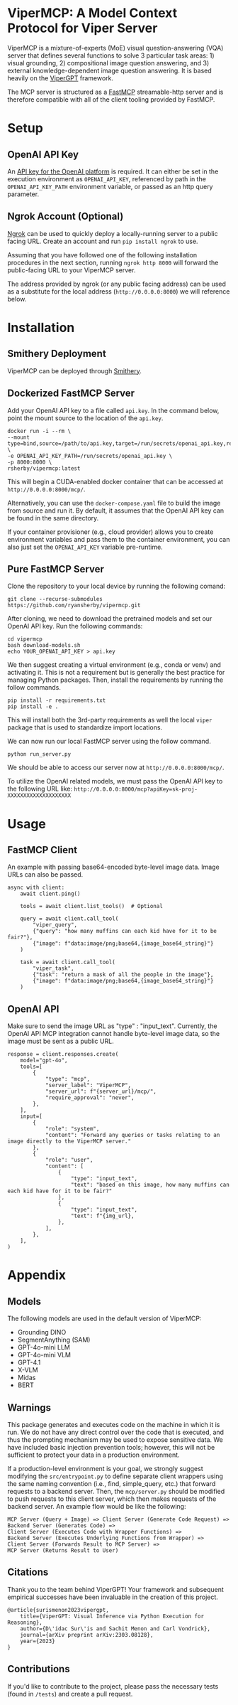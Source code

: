 # ViperMCP: A Model Context Protocol for Viper Server

ViperMCP is a mixture-of-experts (MoE) visual question-answering (VQA) server that defines several functions to solve 3 particular task areas: 1) visual grounding, 2) compositional image question answering, and 3) external knowledge-dependent image question answering. It is based heavily on the [ViperGPT](https://viper.cs.columbia.edu/) framework.

The MCP server is structured as a [FastMCP](https://gofastmcp.com/getting-started/welcome) streamable-http server and is therefore compatible with all of the client tooling provided by FastMCP.

# Setup

## OpenAI API Key
An [API key for the OpenAI platform](https://platform.openai.com/api-keys) is required. It can either be set in the execution environment as `OPENAI_API_KEY`, referenced by path in the `OPENAI_API_KEY_PATH` environment variable, or passed as an http query parameter.

## Ngrok Account (Optional)
[Ngrok](https://ngrok.com/) can be used to quickly deploy a locally-running server to a public facing URL. Create an account and run `pip install ngrok` to use.

Assuming that you have followed one of the following installation procedures in the next section, running `ngrok http 8000` will forward the public-facing URL to your ViperMCP server.

The address provided by ngrok (or any public facing address) can be used as a substitute for the local address (`http://0.0.0.0:8000`) we will reference below.

# Installation

## Smithery Deployment

ViperMCP can be deployed through [Smithery](https://smithery.ai/docs/build/deployments#custom-deploy).

## Dockerized FastMCP Server

Add your OpenAI API key to a file called `api.key`. In the command below, point the mount 
source to the location of the `api.key`.

```
docker run -i --rm \
--mount type=bind,source=/path/to/api.key,target=/run/secrets/openai_api.key,readonly \
-e OPENAI_API_KEY_PATH=/run/secrets/openai_api.key \
-p 8000:8000 \
rsherby/vipermcp:latest
```

This will begin a CUDA-enabled docker container that can be accessed at `http://0.0.0.0:8000/mcp/`.

Alternatively, you can use the `docker-compose.yaml` file to build the image from source and run it. By default, it assumes that the OpenAI API key can be found in the same directory.

If your container provisioner (e.g., cloud provider) allows you to create environment variables and pass them to the container environment, you can also just set the `OPENAI_API_KEY` variable pre-runtime.

## Pure FastMCP Server

Clone the repository to your local device by running the following comand:
```
git clone --recurse-submodules https://github.com/ryansherby/vipermcp.git
```

After cloning, we need to download the pretrained models and set our OpenAI API key. Run the following commands:
```
cd vipermcp
bash download-models.sh
echo YOUR_OPENAI_API_KEY > api.key
```

We then suggest creating a virtual environment (e.g., conda or venv) and activating it. This is not a requirement but is generally the best practice for managing Python packages. Then, install the requirements by running the follow commands.

```
pip install -r requirements.txt
pip install -e .
```

This will install both the 3rd-party requirements as well the local `viper` package that is used to standardize import locations.

We can now run our local FastMCP server using the follow command.

```
python run_server.py
```

We should be able to access our server now at `http://0.0.0.0:8000/mcp/`.

To utilize the OpenAI related models, we must pass the OpenAI API key to the following URL like:
`http://0.0.0.0:8000/mcp?apiKey=sk-proj-XXXXXXXXXXXXXXXXXXXX`


# Usage

## FastMCP Client

An example with passing base64-encoded byte-level image data. Image URLs can also be passed.
```
async with client:
    await client.ping()

    tools = await client.list_tools()  # Optional

    query = await client.call_tool(
        "viper_query",
        {"query": "how many muffins can each kid have for it to be fair?"},
        {"image": f"data:image/png;base64,{image_base64_string}"}
    )

    task = await client.call_tool(
        "viper_task",
        {"task": "return a mask of all the people in the image"},
        {"image": f"data:image/png;base64,{image_base64_string}"}
    )
```

## OpenAI API

Make sure to send the image URL as "type" : "input_text". Currently, the OpenAI API MCP integration cannot handle byte-level image data, so the image must be sent as a public URL.

```
response = client.responses.create(
    model="gpt-4o",
    tools=[
        {
            "type": "mcp",
            "server_label": "ViperMCP",
            "server_url": f"{server_url}/mcp/",
            "require_approval": "never",
        },
    ],
    input=[
        {
            "role": "system",
            "content": "Forward any queries or tasks relating to an image directly to the ViperMCP server."
        },
        {
            "role": "user",
            "content": [
                {
                    "type": "input_text",
                    "text": "based on this image, how many muffins can each kid have for it to be fair?"
                },
                {
                    "type": "input_text",
                    "text": f"{img_url},
                },
            ],
        },
    ],
)
```

# Appendix

## Models
The following models are used in the default version of ViperMCP:
- Grounding DINO
- SegmentAnything (SAM)
- GPT-4o-mini LLM
- GPT-4o-mini VLM
- GPT-4.1
- X-VLM
- Midas
- BERT

## Warnings
This package generates and executes code on the machine in which it is run. We do not have any direct control over the code that is executed, and thus the prompting mechanism may be used to expose sensitive data. We have included basic injection prevention tools; however, this will not be sufficient to protect your data in a production environment.

If a production-level environment is your goal, we strongly suggest modifying the `src/entrypoint.py` to define separate client wrappers using the same naming convention (i.e., find, simple_query, etc.) that forward requests to a backend server. Then, the `mcp/server.py` should be modified to push requests to this client server, which then makes requests of the backend server. An example flow would be like the following:

```
MCP Server (Query + Image) => Client Server (Generate Code Request) =>
Backend Server (Generates Code) =>
Client Server (Executes Code with Wrapper Functions) =>
Backend Server (Executes Underlying Functions from Wrapper) =>
Client Server (Forwards Result to MCP Server) =>
MCP Server (Returns Result to User)
```

## Citations
Thank you to the team behind ViperGPT! Your framework and subsequent empirical successes have been invaluable in the creation of this project.
```
@article{surismenon2023vipergpt,
    title={ViperGPT: Visual Inference via Python Execution for Reasoning},
    author={D\'idac Sur\'is and Sachit Menon and Carl Vondrick},
    journal={arXiv preprint arXiv:2303.08128},
    year={2023}
}
```

## Contributions

If you'd like to contribute to the project, please pass the necessary tests (found in `/tests`) and create a pull request.



